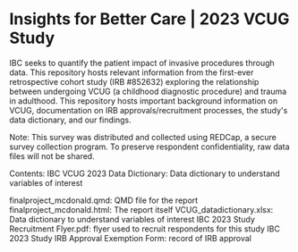 # Insights for Better Care | 2023 VCUG Study
IBC seeks to quantify the patient impact of invasive procedures through data.
This repository hosts relevant information from the first-ever retrospective cohort study (IRB #852632) exploring the relationship between undergoing VCUG (a childhood diagnostic procedure) and trauma in adulthood.
This repository hosts important background information on VCUG, documentation on IRB approvals/recruitment processes, the study's data dictionary, and our findings.

Note: This survey was distributed and collected using REDCap, a secure survey collection program. To preserve respondent confidentiality, raw data files will not be shared.

Contents:
IBC VCUG 2023 Data Dictionary: Data dictionary to understand variables of interest




finalproject_mcdonald.qmd: QMD file for the report
finalproject_mcdonald.html: The report itself
VCUG_datadictionary.xlsx: Data dictionary to understand variables of interest
IBC 2023 Study Recruitment Flyer.pdf: flyer used to recruit respondents for this study
IBC 2023 Study IRB Approval Exemption Form: record of IRB approval
